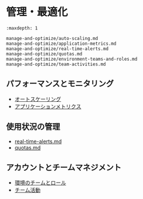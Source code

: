 # 管理・最適化

```{toctree}
:maxdepth: 1

manage-and-optimize/auto-scaling.md
manage-and-optimize/application-metrics.md
manage-and-optimize/real-time-alerts.md
manage-and-optimize/quotas.md
manage-and-optimize/environment-teams-and-roles.md
manage-and-optimize/team-activities.md
```

## パフォーマンスとモニタリング

- [オートスケーリング](./manage-and-optimize/auto-scaling.md)
- [アプリケーションメトリクス](./manage-and-optimize/application-metrics.md)

## 使用状況の管理

- [real-time-alerts.md](./manage-and-optimize/real-time-alerts.md)
- [quotas.md](./manage-and-optimize/quotas.md)

## アカウントとチームマネジメント

- [環境のチームとロール](./manage-and-optimize/environment-teams-and-roles.md)
- [チーム活動](./manage-and-optimize/team-activities.md)
